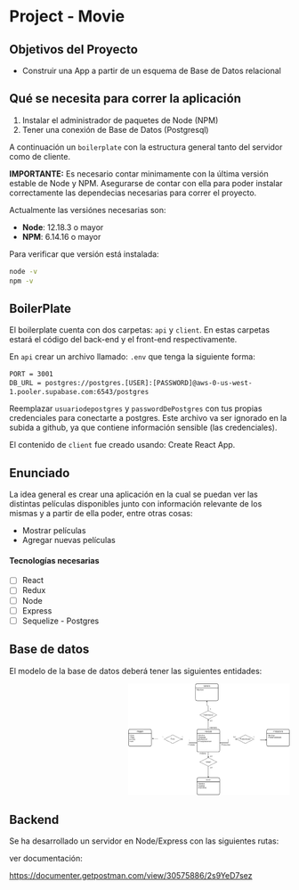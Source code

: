 # Project - Movie

## Objetivos del Proyecto

- Construir una App a partir de un esquema de Base de Datos relacional

## Qué se necesita para correr la aplicación

 1. Instalar el administrador de paquetes de Node (NPM)
 2. Tener una conexión de Base de Datos (Postgresql)

A continuación un `boilerplate` con la estructura general tanto del servidor como de cliente.

__IMPORTANTE:__ Es necesario contar minimamente con la última versión estable de Node y NPM. Asegurarse de contar con ella para poder instalar correctamente las dependecias necesarias para correr el proyecto.

Actualmente las versiónes necesarias son:

- __Node__: 12.18.3 o mayor
- __NPM__: 6.14.16 o mayor

Para verificar que versión está instalada:

```bash
node -v
npm -v
```

## BoilerPlate

El boilerplate cuenta con dos carpetas: `api` y `client`. En estas carpetas estará el código del back-end y el front-end respectivamente.

En `api` crear un archivo llamado: `.env` que tenga la siguiente forma:

```env
PORT = 3001
DB_URL = postgres://postgres.[USER]:[PASSWORD]@aws-0-us-west-1.pooler.supabase.com:6543/postgres
```

Reemplazar `usuariodepostgres` y `passwordDePostgres` con tus propias credenciales para conectarte a postgres. Este archivo va ser ignorado en la subida a github, ya que contiene información sensible (las credenciales).

El contenido de `client` fue creado usando: Create React App.

## Enunciado

La idea general es crear una aplicación en la cual se puedan ver las distintas películas disponibles junto con información relevante de los mismas y a partir de ella poder, entre otras cosas:

- Mostrar películas
- Agregar nuevas películas

#### Tecnologías necesarias

- [ ] React
- [ ] Redux
- [ ] Node
- [ ] Express
- [ ] Sequelize - Postgres

## Base de datos

El modelo de la base de datos deberá tener las siguientes entidades:

<p align="right">
  <img height="200" src="./IMG-20231122-WA0000.jpg" />
</p>

## Backend

Se ha desarrollado un servidor en Node/Express con las siguientes rutas:

ver documentación: 

https://documenter.getpostman.com/view/30575886/2s9YeD7sez